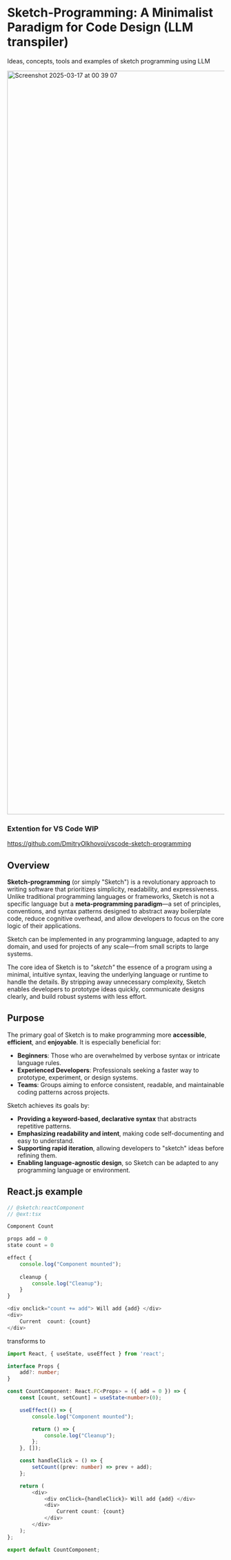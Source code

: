 # Sketch-Programming: A Minimalist Paradigm for Code Design (LLM transpiler)
Ideas, concepts, tools and examples of sketch programming using LLM

<img width="1726" alt="Screenshot 2025-03-17 at 00 39 07" src="https://github.com/user-attachments/assets/cb495520-6b39-4a90-886b-f7f31cdc96d6" />


### Extention for VS Code WIP
https://github.com/DmitryOlkhovoi/vscode-sketch-programming

## Overview

**Sketch-programming** (or simply "Sketch") is a revolutionary approach to writing software that prioritizes simplicity, readability, and expressiveness. Unlike traditional programming languages or frameworks, Sketch is not a specific language but a **meta-programming paradigm**—a set of principles, conventions, and syntax patterns designed to abstract away boilerplate code, reduce cognitive overhead, and allow developers to focus on the core logic of their applications.

Sketch can be implemented in any programming language, adapted to any domain, and used for projects of any scale—from small scripts to large systems.

The core idea of Sketch is to *"sketch"* the essence of a program using a minimal, intuitive syntax, leaving the underlying language or runtime to handle the details. By stripping away unnecessary complexity, Sketch enables developers to prototype ideas quickly, communicate designs clearly, and build robust systems with less effort.

## Purpose

The primary goal of Sketch is to make programming more **accessible**, **efficient**, and **enjoyable**. It is especially beneficial for:

- **Beginners**: Those who are overwhelmed by verbose syntax or intricate language rules.
- **Experienced Developers**: Professionals seeking a faster way to prototype, experiment, or design systems.
- **Teams**: Groups aiming to enforce consistent, readable, and maintainable coding patterns across projects.

Sketch achieves its goals by:

- **Providing a keyword-based, declarative syntax** that abstracts repetitive patterns.
- **Emphasizing readability and intent**, making code self-documenting and easy to understand.
- **Supporting rapid iteration**, allowing developers to "sketch" ideas before refining them.
- **Enabling language-agnostic design**, so Sketch can be adapted to any programming language or environment.

## React.js example

```javascript
// @sketch:reactComponent
// @ext:tsx

Component Count

props add = 0
state count = 0

effect {
    console.log("Component mounted");
    
    cleanup {
        console.log("Cleanup");
    }
}

<div onclick="count += add"> Will add {add} </div>
<div>
    Current  count: {count}
</div>
```

transforms to

```typescript
import React, { useState, useEffect } from 'react';

interface Props {
    add?: number;
}

const CountComponent: React.FC<Props> = ({ add = 0 }) => {
    const [count, setCount] = useState<number>(0);

    useEffect(() => {
        console.log("Component mounted");

        return () => {
            console.log("Cleanup");
        };
    }, []);

    const handleClick = () => {
        setCount((prev: number) => prev + add);
    };

    return (
        <div>
            <div onClick={handleClick}> Will add {add} </div>
            <div>
                Current count: {count}
            </div>
        </div>
    );
};

export default CountComponent;
```

